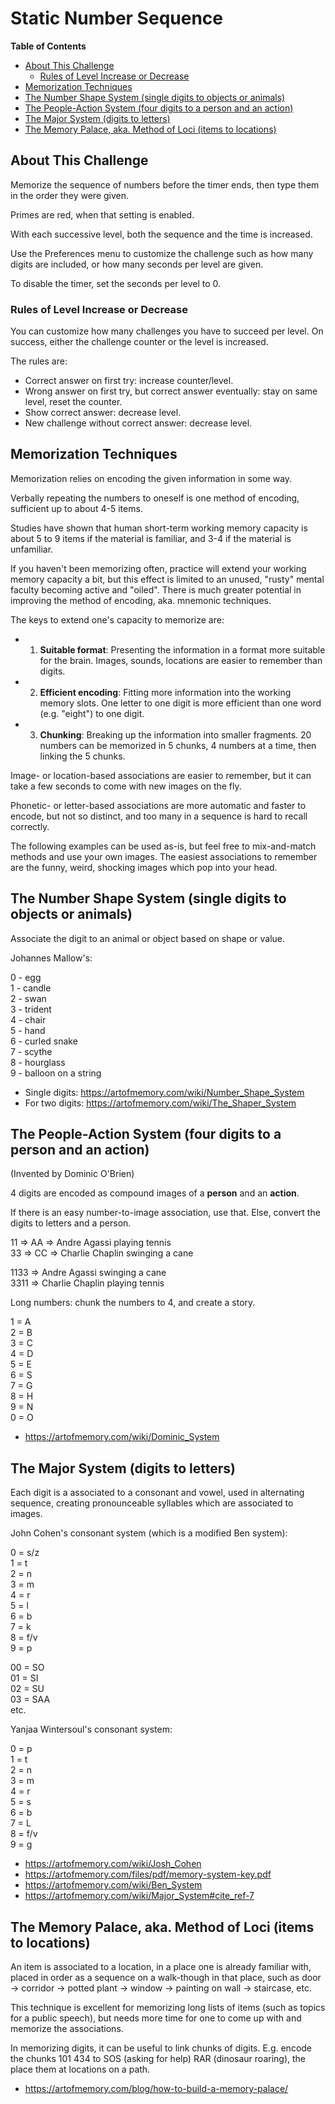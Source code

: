 # Static Number Sequence

<!-- markdown-toc start - Don't edit this section. Run M-x markdown-toc-refresh-toc -->
**Table of Contents**

- [About This Challenge](#about-this-challenge)
    - [Rules of Level Increase or Decrease](#rules-of-level-increase-or-decrease)
- [Memorization Techniques](#memorization-techniques)
- [The Number Shape System (single digits to objects or animals)](#the-number-shape-system-single-digits-to-objects-or-animals)
- [The People-Action System (four digits to a person and an action)](#the-people-action-system-four-digits-to-a-person-and-an-action)
- [The Major System (digits to letters)](#the-major-system-digits-to-letters)
- [The Memory Palace, aka. Method of Loci (items to locations)](#the-memory-palace-aka-method-of-loci-items-to-locations)

<!-- markdown-toc end -->

## About This Challenge

Memorize the sequence of numbers before the timer ends, then type them in the order they were given.

Primes are red, when that setting is enabled.

With each successive level, both the sequence and the time is increased.

Use the Preferences menu to customize the challenge such as how many digits are included, or how many seconds per level are given.

To disable the timer, set the seconds per level to 0.

### Rules of Level Increase or Decrease

You can customize how many challenges you have to succeed per level. On success, either the challenge counter or the level is increased.

The rules are:

- Correct answer on first try: increase counter/level.
- Wrong answer on first try, but correct answer eventually: stay on same level, reset the counter.
- Show correct answer: decrease level.
- New challenge without correct answer: decrease level.

## Memorization Techniques

Memorization relies on encoding the given information in some way.

Verbally repeating the numbers to oneself is one method of encoding, sufficient up to about 4-5 items.

Studies have shown that human short-term working memory capacity is about 5 to 9 items if the material is familiar, and 3-4 if the material is unfamiliar.

If you haven't been memorizing often, practice will extend your working memory capacity a bit, but this effect is limited to an unused, "rusty" mental faculty becoming active and "oiled". There is much greater potential in improving the method of encoding, aka. mnemonic techniques. 

The keys to extend one's capacity to memorize are:

- 1. __Suitable format__: Presenting the information in a format more suitable for the brain. Images, sounds, locations are easier to remember than digits.

- 2. __Efficient encoding__: Fitting more information into the working memory slots. One letter to one digit is more efficient than one word (e.g. "eight") to one digit.

- 3. __Chunking__: Breaking up the information into smaller fragments. 20 numbers can be memorized in 5 chunks, 4 numbers at a time, then linking the 5 chunks.

Image- or location-based associations are easier to remember, but it can take a few seconds to come with new images on the fly.

Phonetic- or letter-based associations are more automatic and faster to encode, but not so distinct, and too many in a sequence is hard to recall correctly.

The following examples can be used as-is, but feel free to mix-and-match methods and use your own images. The easiest associations to remember are the funny, weird, shocking images which pop into your head.

## The Number Shape System (single digits to objects or animals)

Associate the digit to an animal or object based on shape or value.

Johannes Mallow's:

0 - egg  
1 - candle  
2 - swan  
3 - trident  
4 - chair  
5 - hand  
6 - curled snake  
7 - scythe  
8 - hourglass  
9 - balloon on a string

- Single digits: https://artofmemory.com/wiki/Number_Shape_System
- For two digits: https://artofmemory.com/wiki/The_Shaper_System

## The People-Action System (four digits to a person and an action)

(Invented by Dominic O'Brien)

4 digits are encoded as compound images of a __person__ and an __action__.

If there is an easy number-to-image association, use that. Else, convert the digits to letters and a person.

11 => AA => Andre Agassi playing tennis  
33 => CC => Charlie Chaplin swinging a cane

1133 => Andre Agassi swinging a cane  
3311 => Charlie Chaplin playing tennis

Long numbers: chunk the numbers to 4, and create a story.

1 = A  
2 = B  
3 = C  
4 = D  
5 = E  
6 = S  
7 = G  
8 = H  
9 = N  
0 = O

- https://artofmemory.com/wiki/Dominic_System

## The Major System (digits to letters)

Each digit is a associated to a consonant and vowel, used in alternating sequence, creating pronounceable syllables which are associated to images.

John Cohen's consonant system (which is a modified Ben system):

0 = s/z  
1 = t  
2 = n  
3 = m  
4 = r  
5 = l  
6 = b  
7 = k  
8 = f/v  
9 = p

00 = SO  
01 = SI  
02 = SU  
03 = SAA  
etc.

Yanjaa Wintersoul's consonant system:

0 = p  
1 = t  
2 = n  
3 = m  
4 = r  
5 = s  
6 = b  
7 = L  
8 = f/v  
9 = g

- https://artofmemory.com/wiki/Josh_Cohen
- https://artofmemory.com/files/pdf/memory-system-key.pdf
- https://artofmemory.com/wiki/Ben_System
- https://artofmemory.com/wiki/Major_System#cite_ref-7

## The Memory Palace, aka. Method of Loci (items to locations)

An item is associated to a location, in a place one is already familiar with, placed in order as a sequence on a walk-though in that place, such as door -> corridor -> potted plant -> window -> painting on wall -> staircase, etc.

This technique is excellent for memorizing long lists of items (such as topics for a public speech), but needs more time for one to come up with and memorize the associations.

In memorizing digits, it can be useful to link chunks of digits. E.g. encode the chunks 101 434 to SOS (asking for help) RAR (dinosaur roaring), the place them at locations on a path.

- https://artofmemory.com/blog/how-to-build-a-memory-palace/


